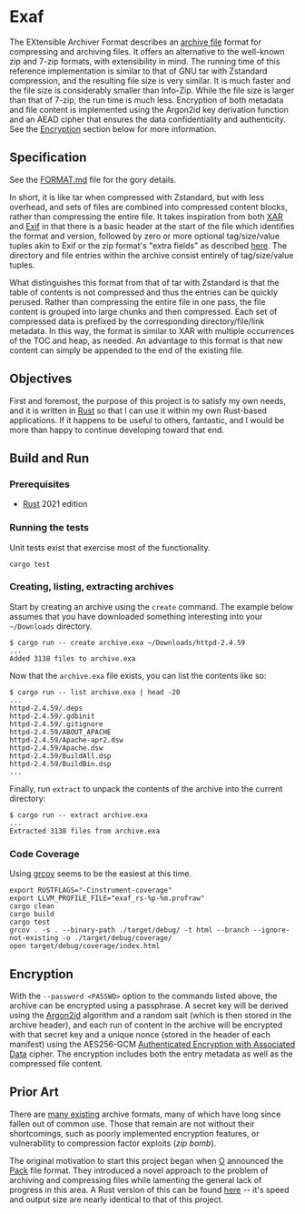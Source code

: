 # Exaf

The EXtensible Archiver Format describes an [archive file](https://en.wikipedia.org/wiki/Archive_file) format for compressing and archiving files. It offers an alternative to the well-known zip and 7-zip formats, with extensibility in mind. The running time of this reference implementation is similar to that of GNU tar with Zstandard compression, and the resulting file size is very similar. It is much faster and the file size is considerably smaller than Info-Zip. While the file size is larger than that of 7-zip, the run time is much less. Encryption of both metadata and file content is implemented using the Argon2id key derivation function and an AEAD cipher that ensures the data confidentiality and authenticity. See the [Encryption](#encryption) section below for more information.

## Specification

See the [FORMAT.md](./FORMAT.md) file for the gory details.

In short, it is like tar when compressed with Zstandard, but with less overhead, and sets of files are combined into compressed content blocks, rather than compressing the entire file. It takes inspiration from both [XAR](https://en.wikipedia.org/wiki/Xar_(archiver)) and [Exif](https://en.wikipedia.org/wiki/Exif) in that there is a basic header at the start of the file which identifies the format and version, followed by zero or more optional tag/size/value tuples akin to Exif or the zip format's "extra fields" as described [here](https://en.wikipedia.org/wiki/ZIP_(file_format)). The directory and file entries within the archive consist entirely of tag/size/value tuples.

What distinguishes this format from that of tar with Zstandard is that the table of contents is not compressed and thus the entries can be quickly perused. Rather than compressing the entire file in one pass, the file content is grouped into large chunks and then compressed. Each set of compressed data is prefixed by the corresponding directory/file/link metadata. In this way, the format is similar to XAR with multiple occurrences of the TOC and heap, as needed. An advantage to this format is that new content can simply be appended to the end of the existing file.

## Objectives

First and foremost, the purpose of this project is to satisfy my own needs, and it is written in [Rust](https://www.rust-lang.org) so that I can use it within my own Rust-based applications. If it happens to be useful to others, fantastic, and I would be more than happy to continue developing toward that end.

## Build and Run

### Prerequisites

* [Rust](https://www.rust-lang.org) 2021 edition

### Running the tests

Unit tests exist that exercise most of the functionality.

```shell
cargo test
```

### Creating, listing, extracting archives

Start by creating an archive using the `create` command. The example below assumes that you have downloaded something interesting into your `~/Downloads` directory.

```shell
$ cargo run -- create archive.exa ~/Downloads/httpd-2.4.59
...
Added 3138 files to archive.exa
```

Now that the `archive.exa` file exists, you can list the contents like so:

```shell
$ cargo run -- list archive.exa | head -20
...
httpd-2.4.59/.deps
httpd-2.4.59/.gdbinit
httpd-2.4.59/.gitignore
httpd-2.4.59/ABOUT_APACHE
httpd-2.4.59/Apache-apr2.dsw
httpd-2.4.59/Apache.dsw
httpd-2.4.59/BuildAll.dsp
httpd-2.4.59/BuildBin.dsp
...
```

Finally, run `extract` to unpack the contents of the archive into the current directory:

```shell
$ cargo run -- extract archive.exa
...
Extracted 3138 files from archive.exa
```

### Code Coverage

Using [grcov](https://github.com/mozilla/grcov) seems to be the easiest at this time.

```shell
export RUSTFLAGS="-Cinstrument-coverage"
export LLVM_PROFILE_FILE="exaf_rs-%p-%m.profraw"
cargo clean
cargo build
cargo test
grcov . -s . --binary-path ./target/debug/ -t html --branch --ignore-not-existing -o ./target/debug/coverage/
open target/debug/coverage/index.html
```

## Encryption

With the `--password <PASSWD>` option to the commands listed above, the archive can be encrypted using a passphrase. A secret key will be derived using the [Argon2id](https://en.wikipedia.org/wiki/Argon2) algorithm and a random salt (which is then stored in the archive header), and each run of content in the archive will be encrypted with that secret key and a unique nonce (stored in the header of each manifest) using the AES256-GCM [Authenticated Encryption with Associated Data](https://en.wikipedia.org/wiki/Authenticated_encryption) cipher. The encryption includes both the entry metadata as well as the compressed file content.

## Prior Art

There are [many existing](https://en.wikipedia.org/wiki/List_of_archive_formats) archive formats, many of which have long since fallen out of common use. Those that remain are not without their shortcomings, such as poorly implemented encryption features, or vulnerability to compression factor exploits (*zip bomb*).

The original motivation to start this project began when [O](https://github.com/OttoCoddo) announced the [Pack](https://pack.ac) file format. They introduced a novel approach to the problem of archiving and compressing files while lamenting the general lack of progress in this area. A Rust version of this can be found [here](https://github.com/nlfiedler/pack-rs) -- it's speed and output size are nearly identical to that of this project.
